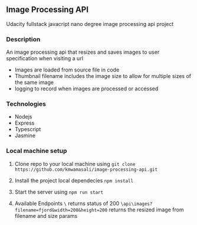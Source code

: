 ## Image Processing API

Udacity fullstack javacript nano degree image processing api project

### Description

An image processing api that resizes and saves images to user specification when visiting a url
- Images are loaded from source file in code
- Thumbnail filename includes the image size to allow for multiple sizes of the same image
- logging to record when images are processed or accessed

### Technologies

- Nodejs
- Express
- Typescript
- Jasmine

### Local machine setup

1. Clone repo to your local machine using
   `git clone https://github.com/kmwamasali/image-processing-api.git`

2. Install the project local dependecies
   `npm install`

3. Start the server using
   `npm run start`

4. Available Endpoints
   `\` returns status of 200
   `\api\images?filename=fjord&width=200&height=200` returns the resized image from filename and size params
